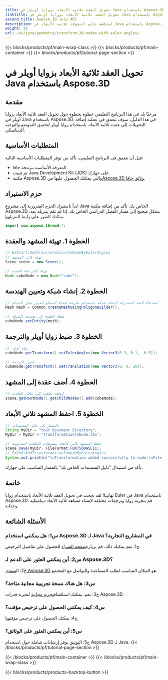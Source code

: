 ```yaml
---
title: تحويل العقد ثلاثية الأبعاد بزوايا أويلر في Java باستخدام Aspose.3D
linktitle: تحويل العقد ثلاثية الأبعاد بزوايا أويلر في Java باستخدام Aspose.3D
second_title: Aspose.3D جافا API
description: استكشف عالم التحولات ثلاثية الأبعاد في Java باستخدام Aspose.3D. اتبع دليلنا خطوة بخطوة لإضافة زوايا أويلر الديناميكية إلى العقد ثلاثية الأبعاد.
weight: 19
url: /ar/java/geometry/transform-3d-nodes-with-euler-angles/
---
```


{{< blocks/products/pf/main-wrap-class >}}
{{< blocks/products/pf/main-container >}}
{{< blocks/products/pf/tutorial-page-section >}}

# تحويل العقد ثلاثية الأبعاد بزوايا أويلر في Java باستخدام Aspose.3D

## مقدمة

مرحبًا بك في هذا البرنامج التعليمي خطوة بخطوة حول تحويل العقد ثلاثية الأبعاد بزوايا أويلر في Java باستخدام Aspose.3D. في هذا الدليل، سوف نتعمق في عملية إضافة التحويلات إلى عقدة ثلاثية الأبعاد، باستخدام زوايا أويلر لتحقيق التموضع والتوجيه الديناميكي.

## المتطلبات الأساسية

قبل أن نتعمق في البرنامج التعليمي، تأكد من توفر المتطلبات الأساسية التالية:

- المعرفة الأساسية ببرمجة جافا.
- تم تثبيت Java Development Kit (JDK) على جهازك.
-  مكتبة Aspose.3D والتي يمكنك الحصول عليها من[Aspose.3D وثائق جافا](https://reference.aspose.com/3d/java/).

## حزم الاستيراد

 ابدأ باستيراد الحزم الضرورية إلى مشروع Java الخاص بك. تأكد من إضافة مكتبة Aspose.3D بشكل صحيح إلى مسار الفصل الدراسي الخاص بك. إذا لم تقم بتنزيله بعد، يمكنك العثور على رابط التنزيل[هنا](https://releases.aspose.com/3d/java/).

```java
import com.aspose.threed.*;
```

## الخطوة 1. تهيئة المشهد والعقدة

```java
// ExStart:AddTransformationToNodeByEulerAngles
// تهيئة كائن المشهد
Scene scene = new Scene();

// تهيئة كائن فئة العقدة
Node cubeNode = new Node("cube");
```

## الخطوة 2. إنشاء شبكة وتعيين الهندسة

```java
// استدعاء الفئة المشتركة لإنشاء شبكة باستخدام طريقة إنشاء المضلع لتعيين مثيل الشبكة
Mesh mesh = Common.createMeshUsingPolygonBuilder();

// نقطة العقدة إلى هندسة الشبكة
cubeNode.setEntity(mesh);
```

## الخطوة 3. ضبط زوايا أويلر والترجمة

```java
// زوايا أويلر
cubeNode.getTransform().setEulerAngles(new Vector3(0.3, 0.1, -0.5));

// تعيين الترجمة
cubeNode.getTransform().setTranslation(new Vector3(0, 0, 20));
```

## الخطوة 4. أضف عقدة إلى المشهد

```java
// إضافة مكعب إلى مكان الحادث
scene.getRootNode().getChildNodes().add(cubeNode);
```

## الخطوة 5. احفظ المشهد ثلاثي الأبعاد

```java
// المسار إلى دليل المستندات.
String MyDir = "Your Document Directory";
MyDir = MyDir + "TransformationToNode.fbx";

// حفظ المشهد ثلاثي الأبعاد بتنسيقات الملفات المدعومة
scene.save(MyDir, FileFormat.FBX7500ASCII);
// ExEnd:AddTransformationToNodeByEulerAngles
System.out.println("\nTransformation added successfully to node.\nFile saved at " + MyDir);
```

تأكد من استبدال "دليل المستندات الخاص بك" بالمسار المناسب على جهازك.

## خاتمة

تهانينا! لقد نجحت في تحويل العقد ثلاثية الأبعاد باستخدام زوايا Euler في Java باستخدام Aspose.3D. قم بتجربة زوايا وترجمات مختلفة لإنشاء مشاهد ثلاثية الأبعاد ديناميكية وجذابة.

## الأسئلة الشائعة

### س1: هل يمكنني استخدام Aspose.3D لـ Java في المشاريع التجارية؟

 ج1: نعم يمكنك ذلك. قم بزيارة[صفحة الشراء](https://purchase.aspose.com/buy) للحصول على تفاصيل الترخيص.

### س2: أين يمكنني العثور على الدعم لـ Aspose.3D؟

 ج2: ال[منتدى Aspose.3D](https://forum.aspose.com/c/3d/18) هو المكان المناسب لطلب المساعدة والتواصل مع المجتمع.

### س3: هل هناك نسخة تجريبية مجانية متاحة؟

 ج3: نعم، يمكنك استكشاف[تجربة مجانية](https://releases.aspose.com/) لتجربة قدرات Aspose.3D.

### س4: كيف يمكنني الحصول على ترخيص مؤقت؟

 ج4: يمكنك الحصول على ترخيص مؤقت[هنا](https://purchase.aspose.com/temporary-license/).

### س5: أين يمكنني العثور على الوثائق؟

 ج5: ال[توثيق](https://reference.aspose.com/3d/java/) يوفر إرشادات شاملة حول استخدام Aspose.3D لـ Java.
{{< /blocks/products/pf/tutorial-page-section >}}

{{< /blocks/products/pf/main-container >}}
{{< /blocks/products/pf/main-wrap-class >}}

{{< blocks/products/products-backtop-button >}}
